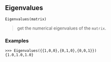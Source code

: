 ## Eigenvalues 

```
Eigenvalues(matrix)
```

> get the numerical eigenvalues of the `matrix`.

### Examples
```
>>> Eigenvalues({{1,0,0},{0,1,0},{0,0,1}})
{1.0,1.0,1.0} 
```
 